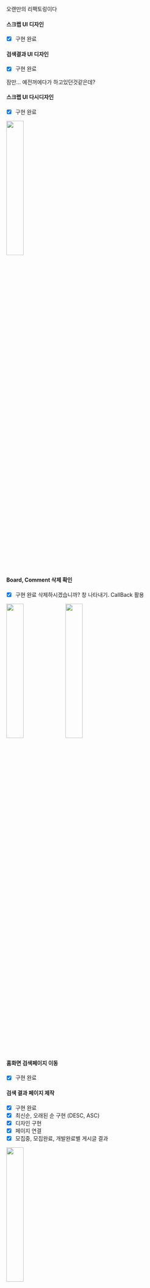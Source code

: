 오랜만의 리팩토링이다

#### 스크랩 UI 디자인
- [x] 구현 완료
#### 검색결과 UI 디자인
- [x] 구현 완료

잠만... 예전꺼에다가 하고있던것같은데?
#### 스크랩 UI 다시디자인
- [x] 구현 완료  
<img src="https://github.com/user-attachments/assets/ce1c40a1-ed23-4d96-be84-d1c5c4b10b5a" width="30%"/>

#### Board, Comment 삭제 확인
- [x] 구현 완료
삭제하시겠습니까? 창 나타내기. CallBack 활용  
<img src="https://github.com/user-attachments/assets/4b108ced-e6b1-463c-965c-110e13fd12ed" width="30%"/>
<img src="https://github.com/user-attachments/assets/743aed3b-c025-4354-b516-611de813bb34" width="30%"/>

#### 홈화면 검색페이지 이동
- [x] 구현 완료
#### 검색 결과 페이지 제작
- [x] 구현 완료
- [x] 최신순, 오래된 순 구현 (DESC, ASC)
- [x] 디자인 구현
- [x] 페이지 연결
- [x] 모집중, 모집완료, 개발완료별 게시글 결과  
<img src="https://github.com/user-attachments/assets/41846d7f-9aa1-46c9-9c4d-06a6d03ce14f" width="30%"/>

#### 홈 TopTab 디자인
- [x] 수정 완료   
<img src="https://github.com/user-attachments/assets/7022f586-770a-4866-9654-1fbf4ed15d00" width="30%"/>

